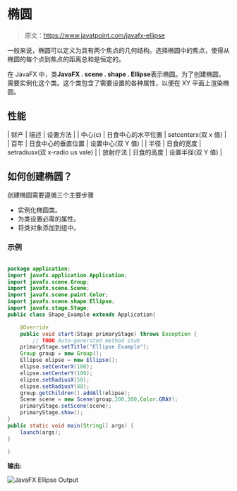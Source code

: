 # 椭圆

> 原文：<https://www.javatpoint.com/javafx-ellipse>

一般来说，椭圆可以定义为具有两个焦点的几何结构。选择椭圆中的焦点，使得从椭圆的每个点到焦点的距离总和是恒定的。

在 JavaFX 中，类**JavaFX . scene . shape . Ellipse**表示椭圆。为了创建椭圆，需要实例化这个类。这个类包含了需要设置的各种属性，以便在 XY 平面上渲染椭圆。

## 性能

| 财产 | 描述 | 设置方法 |
| 中心(c) | 日食中心的水平位置 | setcenterx(双 x 值) |
| 百年 | 日食中心的垂直位置 | 设置中心(双 Y 值) |
| 半径 | 日食的宽度 | setradiusx(双 x-radio us vale) |
| 放射疗法 | 日食的高度 | 设置半径(双 Y 值) |

## 如何创建椭圆？

创建椭圆需要遵循三个主要步骤

*   实例化椭圆类。
*   为类设置必需的属性。
*   将类对象添加到组中。

### 示例

```java

package application;
import javafx.application.Application;
import javafx.scene.Group;
import javafx.scene.Scene;
import javafx.scene.paint.Color;
import javafx.scene.shape.Ellipse;
import javafx.stage.Stage;
public class Shape_Example extends Application{

	@Override
	public void start(Stage primaryStage) throws Exception {
		// TODO Auto-generated method stub
	primaryStage.setTitle("Ellipse Example");
	Group group = new Group();
	Ellipse elipse = new Ellipse();
	elipse.setCenterX(100);
	elipse.setCenterY(100);
	elipse.setRadiusX(50);
	elipse.setRadiusY(80);
	group.getChildren().addAll(elipse);
	Scene scene = new Scene(group,200,300,Color.GRAY);
	primaryStage.setScene(scene);
	primaryStage.show();
}
public static void main(String[] args) {
	launch(args);
}

}

```

**输出:**

![JavaFX Ellipse Output](../img/110ea44c46e57fa0aa5f047dd5be7007.png)